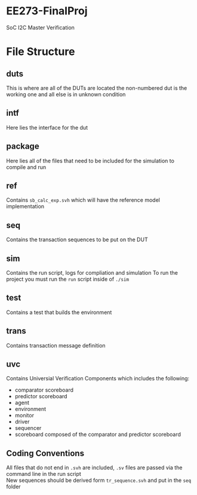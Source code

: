 # EE273-FinalProj
SoC I2C Master Verification

# File Structure
## duts
This is where are all of the DUTs are located
the non-numbered dut is the working one and all else is in unknown condition
## intf
Here lies the interface for the dut  
## package
Here lies all of the files that need to be included for the simulation to compile and run
## ref
Contains `sb_calc_exp.svh` which will have the reference model implementation
## seq 
Contains the transaction sequences to be put on the DUT
## sim
Contains the run script, logs for compliation and simulation
To run the project you must run the `run` script inside of `./sim`
## test 
Contains a test that builds the environment
## trans
Contains transaction message definition
## uvc
Contains Universial Verification Components which includes the following: 
- comparator scoreboard
- predictor scoreboard
- agent
- environment
- monitor
- driver
- sequencer
- scoreboard composed of the comparator and predictor scoreboard


## Coding Conventions 
All files that do not end in `.svh` are included, `.sv` files are passed via the command line in the run script  
New sequences should be derived form `tr_sequence.svh`  and put in the `seq` folder
